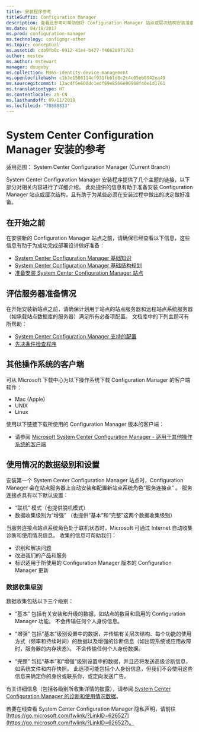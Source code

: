 ```yaml
---
title: 安装程序参考
titleSuffix: Configuration Manager
description: 查看此参考可帮助做好 Configuration Manager 站点或层次结构安装准备。
ms.date: 04/18/2017
ms.prod: configuration-manager
ms.technology: configmgr-other
ms.topic: conceptual
ms.assetid: cdb9fb0c-0912-41e4-b427-f40620971763
author: mestew
ms.author: mstewart
manager: dougeby
ms.collection: M365-identity-device-management
ms.openlocfilehash: c1b3e1506114cf931fb61d8c2c4c05eb8942ea49
ms.sourcegitcommit: 13ac4f5e600dc1edf69e8566e00968f40e1d1761
ms.translationtype: HT
ms.contentlocale: zh-CN
ms.lasthandoff: 09/11/2019
ms.locfileid: "70888833"
---
```

# <a name="reference-for-system-center-configuration-manager-setup"></a>System Center Configuration Manager 安装的参考

适用范围：  System Center Configuration Manager (Current Branch)

System Center Configuration Manager 安装程序提供了几个主题的链接，以下部分对相关内容进行了详细介绍。 此处提供的信息有助于准备安装 Configuration Manager 站点或层次结构，且有助于为某些必须在安装过程中做出的决定做好准备。  


##  <a name="bkmk_start"></a> 在开始之前  
在安装新的 Configuration Manager 站点之前，请确保已经查看以下信息，这些信息有助于为成功完成部署设计做好准备：  

-   [System Center Configuration Manager 基础知识](../../../../core/understand/fundamentals.md)  
-   [System Center Configuration Manager 基础结构规划](../../../plan-design/network/configure-firewalls-ports-domains.md)  
-   [准备安装 System Center Configuration Manager 站点](prepare-to-install-sites.md)  

##  <a name="bkmk_assess"></a> 评估服务器准备情况  
在开始安装新站点之前，请确保计划用于站点的站点服务器和远程站点系统服务器（如承载站点数据库的服务器）满足所有必备项配置。 文档库中的下列主题可有所帮助：  

-   [System Center Configuration Manager 支持的配置](../../../../core/plan-design/configs/supported-configurations.md)  
-   [先决条件检查程序](prerequisite-checker.md)  

##  <a name="bkmk_Addclients"></a> 其他操作系统的客户端  
可从 Microsoft 下载中心为以下操作系统下载 Configuration Manager 的客户端软件：  

-   Mac   (Apple)  
-   UNIX  
-   Linux  

使用以下链接下载所使用的 Configuration Manager 版本的客户端：  

-   请参阅 [Microsoft System Center Configuration Manager - 适用于其他操作系统的客户端](https://www.microsoft.com/download/details.aspx?id=47719)  

##  <a name="bkmk_usage"></a> 使用情况的数据级别和设置  
安装第一个 System Center Configuration Manager 站点时，Configuration Manager 会在站点服务器上自动安装和配置新站点系统角色“服务连接点”  。 服务连接点具有以下默认设置：  

-   “联机”  模式（也提供脱机模式）  
-   数据收集级别为“增强”  （也提供“基本”和“完整”这两个数据收集级别）  

当服务连接点站点系统角色处于联机状态时，Microsoft 可通过 Internet 自动收集诊断和使用情况信息。 收集的信息可帮助我们：  

-   识别和解决问题  
-   改进我们的产品和服务  
-   标识适用于所使用的 Configuration Manager 版本的 Configuration Manager 更新  

### <a name="levels-of-data-collection"></a>数据收集级别  
数据收集包括以下三个级别：

-   “基本”  包括有关安装和升级的数据，如站点的数目和启用的 Configuration Manager 功能。 不会传输任何个人身份信息。  

-   “增强”  包括“基本”级别设置中的数据，并传输有关层次结构、每个功能的使用方式（频率和持续时间）的数据以及增强的诊断信息（如出现系统或应用故障时，服务器的内存状态）。 不会传输任何个人身份数据。  

-   “完整”  包括“基本”和“增强”级别设置中的数据，并且还将发送高级诊断信息，如系统文件和内存快照。 此选项可能包括个人身份信息，但我们不会使用这些信息来确定你的身份或联系你，或定向发送广告。  

有关详细信息（包括各级别所收集详情的披露），请参阅 [System Center Configuration Manager 的诊断和使用情况数据](../../../../core/plan-design/diagnostics/diagnostics-and-usage-data.md)。  

若要在线查看 System Center Configuration Manager 隐私声明，请前往 [https://go.microsoft.com/fwlink/?LinkID=626527](https://go.microsoft.com/fwlink/?LinkID=626527)。
